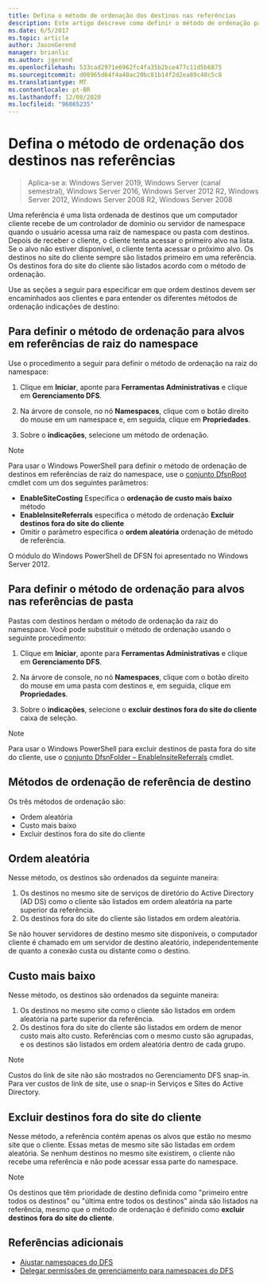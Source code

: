 ```yaml
---
title: Defina o método de ordenação dos destinos nas referências
description: Este artigo descreve como definir o método de ordenação para alvos em referências.
ms.date: 6/5/2017
ms.topic: article
author: JasonGerend
manager: brianlic
ms.author: jgerend
ms.openlocfilehash: 533cad2971e6962fc4fa35b2bce477c11d5b6875
ms.sourcegitcommit: d08965d64f4a40ac20bc81b14f2d2ea89c48c5c8
ms.translationtype: MT
ms.contentlocale: pt-BR
ms.lasthandoff: 12/08/2020
ms.locfileid: "96865235"
---
```

# <a name="set-the-ordering-method-for-targets-in-referrals"></a>Defina o método de ordenação dos destinos nas referências

> Aplica-se a: Windows Server 2019, Windows Server (canal semestral), Windows Server 2016, Windows Server 2012 R2, Windows Server 2012, Windows Server 2008 R2, Windows Server 2008

Uma referência é uma lista ordenada de destinos que um computador cliente recebe de um controlador de domínio ou servidor de namespace quando o usuário acessa uma raiz de namespace ou pasta com destinos. Depois de receber o cliente, o cliente tenta acessar o primeiro alvo na lista. Se o alvo não estiver disponível, o cliente tenta acessar o próximo alvo.
Os destinos no site do cliente sempre são listados primeiro em uma referência. Os destinos fora do site do cliente são listados acordo com o método de ordenação.

Use as seções a seguir para especificar em que ordem destinos devem ser encaminhados aos clientes e para entender os diferentes métodos de ordenação indicações de destino:

## <a name="to-set-the-ordering-method-for-targets-in-namespace-root-referrals"></a>Para definir o método de ordenação para alvos em referências de raiz do namespace

Use o procedimento a seguir para definir o método de ordenação na raiz do namespace:

1.  Clique em **Iniciar**, aponte para **Ferramentas Administrativas** e clique em **Gerenciamento DFS**.

2.  Na árvore de console, no nó **Namespaces**, clique com o botão direito do mouse em um namespace e, em seguida, clique em **Propriedades**.

3.  Sobre o **indicações**, selecione um método de ordenação.

> [!NOTE]
> Para usar o Windows PowerShell para definir o método de ordenação de destinos em referências de raiz do namespace, use o [conjunto DfsnRoot](/powershell/module/dfsr/update-dfsrconfigurationfromad) cmdlet com um dos seguintes parâmetros:
>    -   **EnableSiteCosting** Especifica o **ordenação de custo mais baixo** método
>    -   **EnableInsiteReferrals** especifica o método de ordenação **Excluir destinos fora do site do cliente**
>    -   Omitir o parâmetro especifica o **ordem aleatória** ordenação de método de referência.

O módulo do Windows PowerShell de DFSN foi apresentado no Windows Server 2012.

## <a name="to-set-the-ordering-method-for-targets-in-folder-referrals"></a>Para definir o método de ordenação para alvos nas referências de pasta

Pastas com destinos herdam o método de ordenação da raiz do namespace. Você pode substituir o método de ordenação usando o seguinte procedimento:

1.  Clique em **Iniciar**, aponte para **Ferramentas Administrativas** e clique em **Gerenciamento DFS**.

2.  Na árvore de console, no nó **Namespaces**, clique com o botão direito do mouse em uma pasta com destinos e, em seguida, clique em **Propriedades**.

3.  Sobre o **indicações**, selecione o **excluir destinos fora do site do cliente** caixa de seleção.

> [!NOTE]
> Para usar o Windows PowerShell para excluir destinos de pasta fora do site do cliente, use o [conjunto DfsnFolder – EnableInsiteReferrals](/powershell/module/dfsr/update-dfsrconfigurationfromad) cmdlet.

## <a name="target-referral-ordering-methods"></a>Métodos de ordenação de referência de destino

Os três métodos de ordenação são:

-   Ordem aleatória
-   Custo mais baixo
-   Excluir destinos fora do site do cliente

## <a name="random-order"></a>Ordem aleatória

Nesse método, os destinos são ordenados da seguinte maneira:

1.  Os destinos no mesmo site de serviços de diretório do Active Directory (AD DS) como o cliente são listados em ordem aleatória na parte superior da referência.
2.  Os destinos fora do site do cliente são listados em ordem aleatória.

Se não houver servidores de destino mesmo site disponíveis, o computador cliente é chamado em um servidor de destino aleatório, independentemente de quanto a conexão custa ou distante como o destino.

## <a name="lowest-cost"></a>Custo mais baixo

Nesse método, os destinos são ordenados da seguinte maneira:

1.  Os destinos no mesmo site como o cliente são listados em ordem aleatória na parte superior da referência.
2.  Os destinos fora do site do cliente são listados em ordem de menor custo mais alto custo. Referências com o mesmo custo são agrupadas, e os destinos são listados em ordem aleatória dentro de cada grupo.

> [!NOTE]
> Custos do link de site não são mostrados no Gerenciamento DFS snap-in. Para ver custos de link de site, use o snap-in Serviços e Sites do Active Directory.

## <a name="exclude-targets-outside-of-the-clients-site"></a>Excluir destinos fora do site do cliente

Nesse método, a referência contém apenas os alvos que estão no mesmo site que o cliente. Essas metas de mesmo site são listadas em ordem aleatória. Se nenhum destinos no mesmo site existirem, o cliente não recebe uma referência e não pode acessar essa parte do namespace.

> [!NOTE]
> Os destinos que têm prioridade de destino definida como "primeiro entre todos os destinos" ou "última entre todos os destinos" ainda são listados na referência, mesmo que o método de ordenação é definido como **excluir destinos fora do site do cliente**.

## <a name="additional-references"></a>Referências adicionais

-   [Ajustar namespaces do DFS](tuning-dfs-namespaces.md)
-   [Delegar permissões de gerenciamento para namespaces do DFS](delegate-management-permissions-for-dfs-namespaces.md)
